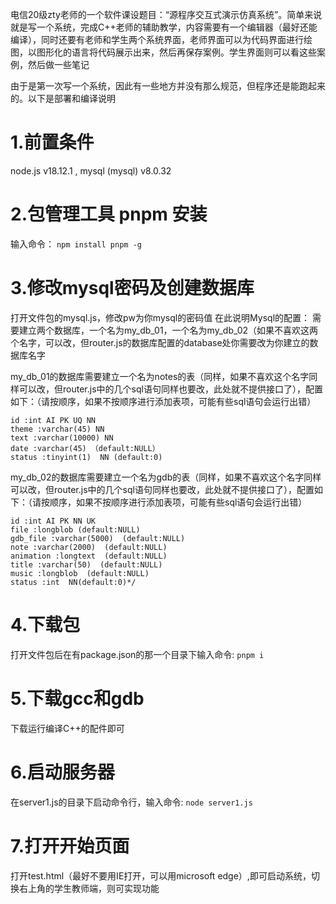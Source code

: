 电信20级zty老师的一个软件课设题目：“源程序交互式演示仿真系统”。简单来说就是写一个系统，完成C++老师的辅助教学，内容需要有一个编辑器（最好还能编译），同时还要有老师和学生两个系统界面，老师界面可以为代码界面进行绘图，以图形化的语言将代码展示出来，然后再保存案例。学生界面则可以看这些案例，然后做一些笔记 

由于是第一次写一个系统，因此有一些地方并没有那么规范，但程序还是能跑起来的。以下是部署和编译说明
# 1.前置条件
node.js  v18.12.1 ,  mysql (mysql)  v8.0.32
# 2.包管理工具 pnpm 安装
输入命令： `npm install pnpm -g`
# 3.修改mysql密码及创建数据库
打开文件包的mysql.js，修改pw为你mysql的密码值
在此说明Mysql的配置：
需要建立两个数据库，一个名为my_db_01，一个名为my_db_02（如果不喜欢这两个名字，可以改，但router.js的数据库配置的database处你需要改为你建立的数据库名字

my_db_01的数据库需要建立一个名为notes的表（同样，如果不喜欢这个名字同样可以改，但router.js中的几个sql语句同样也要改，此处就不提供接口了），配置如下：（请按顺序，如果不按顺序进行添加表项，可能有些sql语句会运行出错）
```
id :int AI PK UQ NN
theme :varchar(45) NN
text :varchar(10000) NN
date :varchar(45) （default:NULL）
status :tinyint(1)  NN (default:0)
```

my_db_02的数据库需要建立一个名为gdb的表（同样，如果不喜欢这个名字同样可以改，但router.js中的几个sql语句同样也要改，此处就不提供接口了），配置如下：（请按顺序，如果不按顺序进行添加表项，可能有些sql语句会运行出错）
```
id :int AI PK NN UK
file :longblob (default:NULL)
gdb_file :varchar(5000)  (default:NULL)
note :varchar(2000)  (default:NULL)
animation :longtext  (default:NULL)
title :varchar(50)  (default:NULL)
music :longblob  (default:NULL)
status :int  NN(default:0)*/
```

# 4.下载包
打开文件包后在有package.json的那一个目录下输入命令:    `pnpm i`

# 5.下载gcc和gdb
下载运行编译C++的配件即可

# 6.启动服务器
在server1.js的目录下启动命令行，输入命令:    `node server1.js`

# 7.打开开始页面
打开test.html（最好不要用IE打开，可以用microsoft edge）,即可启动系统，切换右上角的学生教师端，则可实现功能
